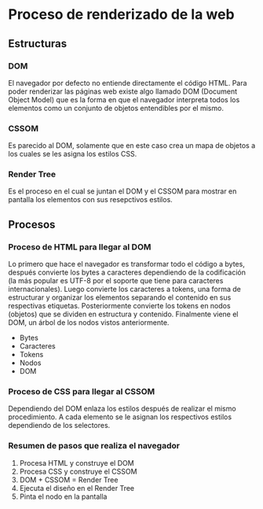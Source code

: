 # Proceso de renderizado de la web

## Estructuras

### DOM

El navegador por defecto no entiende directamente el código HTML. Para poder renderizar las páginas web existe algo llamado DOM (Document Object Model) que es la forma en que el navegador interpreta todos los elementos como un conjunto de objetos entendibles por el mismo.

### CSSOM

Es parecido al DOM, solamente que en este caso crea un mapa de objetos a los cuales se les asigna los estilos CSS.

### Render Tree

Es el proceso en el cual se juntan el DOM y el CSSOM para mostrar en pantalla los elementos con sus resepctivos estilos.

## Procesos

### Proceso de HTML para llegar al DOM

Lo primero que hace el navegador es transformar todo el código a bytes, después convierte los bytes a caracteres dependiendo de la codificación (la más popular es UTF-8 por el soporte que tiene para caracteres internacionales). Luego convierte los caracteres a tokens, una forma de estructurar y organizar los elementos separando el contenido en sus respectivas etiquetas. Posteriormente convierte los tokens en nodos (objetos) que se dividen en estructura y contenido. Finalmente viene el DOM, un árbol de los nodos vistos anteriormente.

- Bytes
- Caracteres
- Tokens
- Nodos
- DOM

### Proceso de CSS para llegar al CSSOM

Dependiendo del DOM enlaza los estilos después de realizar el mismo procedimiento. A cada elemento se le asignan los respectivos estilos dependiendo de los selectores.

### Resumen de pasos que realiza el navegador

1. Procesa HTML y construye el DOM
2. Procesa CSS y construye el CSSOM
3. DOM + CSSOM = Render Tree
4. Ejecuta el diseño en el Render Tree
5. Pinta el nodo en la pantalla
